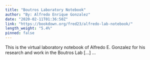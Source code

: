 ```yaml
---
title: "Boutros Laboratory Notebook"
author: "By: Alfredo Enrique Gonzalez"
date: "2020-02-11T01:36:50Z"
link: "https://bookdown.org/fred23/alfredo-lab-notebook/"
length_weight: "5.4%"
pinned: false
---
```


This is the virtual laboratory notebook of Alfredo E. Gonzalez for his research and work in the Boutros Lab [...] ...

